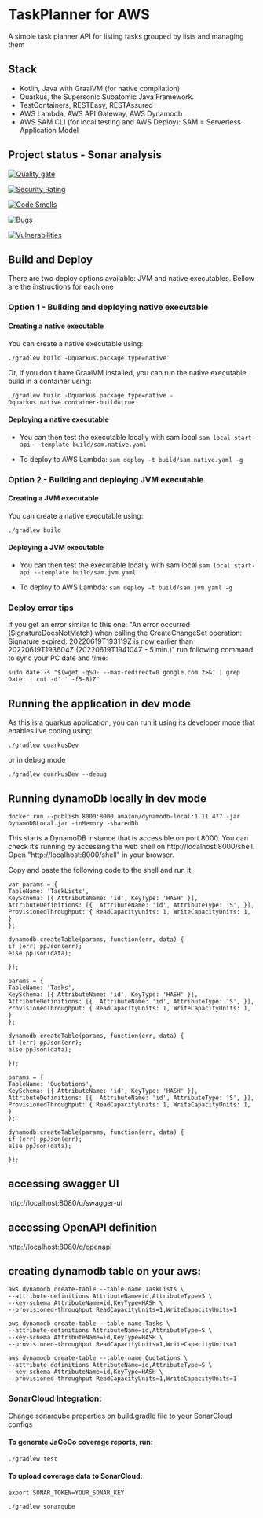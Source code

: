 # TaskPlanner for AWS
A simple task planner API for listing tasks grouped by lists and managing them

## Stack
- Kotlin, Java with GraalVM (for native compilation)
- Quarkus, the Supersonic Subatomic Java Framework.
- TestContainers, RESTEasy, RESTAssured
- AWS Lambda, AWS API Gateway, AWS Dynamodb
- AWS SAM CLI (for local testing and AWS Deploy): SAM = Serverless Application Model

## Project status - Sonar analysis
[![Quality gate](https://sonarcloud.io/api/project_badges/quality_gate?project=reschoene_taskplanneraws)](https://sonarcloud.io/summary/new_code?id=reschoene_taskplanneraws)

[![Security Rating](https://sonarcloud.io/api/project_badges/measure?project=reschoene_taskplanneraws&metric=security_rating)](https://sonarcloud.io/summary/new_code?id=reschoene_taskplanneraws)

[![Code Smells](https://sonarcloud.io/api/project_badges/measure?project=reschoene_taskplanneraws&metric=code_smells)](https://sonarcloud.io/summary/new_code?id=reschoene_taskplanneraws)

[![Bugs](https://sonarcloud.io/api/project_badges/measure?project=reschoene_taskplanneraws&metric=bugs)](https://sonarcloud.io/summary/new_code?id=reschoene_taskplanneraws)

[![Vulnerabilities](https://sonarcloud.io/api/project_badges/measure?project=reschoene_taskplanneraws&metric=vulnerabilities)](https://sonarcloud.io/summary/new_code?id=reschoene_taskplanneraws)

## Build and Deploy 
There are two deploy options available: JVM and native executables. Bellow are the instructions for each one

### Option 1 - Building and deploying native executable

#### Creating a native executable
You can create a native executable using:
```shell script
./gradlew build -Dquarkus.package.type=native
```

Or, if you don't have GraalVM installed, you can run the native executable build in a container using:
```shell script
./gradlew build -Dquarkus.package.type=native -Dquarkus.native.container-build=true
```

#### Deploying a native executable
 - You can then test the executable locally with sam local
`sam local start-api --template build/sam.native.yaml`

 - To deploy to AWS Lambda:
`sam deploy -t build/sam.native.yaml -g`

### Option 2 - Building and deploying JVM executable

#### Creating a JVM executable
You can create a native executable using:
```shell script
./gradlew build
```

#### Deploying a JVM executable
- You can then test the executable locally with sam local
  `sam local start-api --template build/sam.jvm.yaml`

- To deploy to AWS Lambda:
  `sam deploy -t build/sam.jvm.yaml -g`


### Deploy error tips
If you get an error similar to this one: "An error occurred (SignatureDoesNotMatch) when calling the CreateChangeSet operation: Signature expired: 20220619T193119Z is now earlier than 20220619T193604Z (20220619T194104Z - 5 min.)"
run following command to sync your PC date and time: 
```shell script
sudo date -s "$(wget -qSO- --max-redirect=0 google.com 2>&1 | grep Date: | cut -d' ' -f5-8)Z"
```


## Running the application in dev mode
As this is a quarkus application, you can run it using its developer mode that enables live coding using:
```shell script
./gradlew quarkusDev
```

or in debug mode
```shell script
./gradlew quarkusDev --debug
```

## Running dynamoDb locally in dev mode
```shell script
docker run --publish 8000:8000 amazon/dynamodb-local:1.11.477 -jar DynamoDBLocal.jar -inMemory -sharedDb
```
This starts a DynamoDB instance that is accessible on port 8000. You can check it’s running by accessing the web shell on http://localhost:8000/shell.
Open "http://localhost:8000/shell" in your browser.

Copy and paste the following code to the shell and run it:

```shell script 
var params = {
TableName: 'TaskLists',
KeySchema: [{ AttributeName: 'id', KeyType: 'HASH' }],
AttributeDefinitions: [{  AttributeName: 'id', AttributeType: 'S', }],
ProvisionedThroughput: { ReadCapacityUnits: 1, WriteCapacityUnits: 1, }
};

dynamodb.createTable(params, function(err, data) {
if (err) ppJson(err);
else ppJson(data);

});

params = {
TableName: 'Tasks',
KeySchema: [{ AttributeName: 'id', KeyType: 'HASH' }],
AttributeDefinitions: [{  AttributeName: 'id', AttributeType: 'S', }],
ProvisionedThroughput: { ReadCapacityUnits: 1, WriteCapacityUnits: 1, }
};

dynamodb.createTable(params, function(err, data) {
if (err) ppJson(err);
else ppJson(data);

});

params = {
TableName: 'Quotations',
KeySchema: [{ AttributeName: 'id', KeyType: 'HASH' }],
AttributeDefinitions: [{  AttributeName: 'id', AttributeType: 'S', }],
ProvisionedThroughput: { ReadCapacityUnits: 1, WriteCapacityUnits: 1, }
};

dynamodb.createTable(params, function(err, data) {
if (err) ppJson(err);
else ppJson(data);

});
```

## accessing swagger UI
http://localhost:8080/q/swagger-ui

## accessing OpenAPI definition
http://localhost:8080/q/openapi

## creating dynamodb table on your aws:
```shell script 
aws dynamodb create-table --table-name TaskLists \
--attribute-definitions AttributeName=id,AttributeType=S \
--key-schema AttributeName=id,KeyType=HASH \
--provisioned-throughput ReadCapacityUnits=1,WriteCapacityUnits=1
```

```shell script 
aws dynamodb create-table --table-name Tasks \
--attribute-definitions AttributeName=id,AttributeType=S \
--key-schema AttributeName=id,KeyType=HASH \
--provisioned-throughput ReadCapacityUnits=1,WriteCapacityUnits=1
```

```shell script 
aws dynamodb create-table --table-name Quotations \
--attribute-definitions AttributeName=id,AttributeType=S \
--key-schema AttributeName=id,KeyType=HASH \
--provisioned-throughput ReadCapacityUnits=1,WriteCapacityUnits=1
```

### SonarCloud Integration:
Change sonarqube properties on build.gradle file to your SonarCloud configs

#### To generate JaCoCo coverage reports, run:
```shell script
./gradlew test
```

#### To upload coverage data to SonarCloud:
```shell script 
export SONAR_TOKEN=YOUR_SONAR_KEY
```

```shell script 
./gradlew sonarqube
```